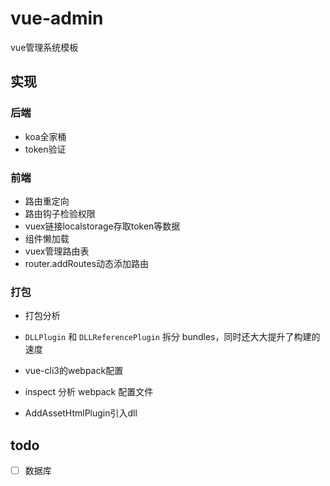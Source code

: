 # vue-admin

vue管理系统模板

## 实现



### 后端



* koa全家桶
* token验证



###  前端





* 路由重定向
* 路由钩子检验权限
* vuex链接localstorage存取token等数据
* 组件懒加载
* vuex管理路由表
* router.addRoutes动态添加路由





### 打包



* 打包分析
* `DLLPlugin` 和 `DLLReferencePlugin` 拆分 bundles，同时还大大提升了构建的速度

* vue-cli3的webpack配置
* inspect 分析 webpack 配置文件
* AddAssetHtmlPlugin引入dll







## todo

* [ ] 数据库

  

